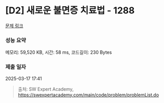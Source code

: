 # [D2] 새로운 불면증 치료법 - 1288 

[문제 링크](https://swexpertacademy.com/main/code/problem/problemDetail.do?contestProbId=AV18_yw6I9MCFAZN) 

### 성능 요약

메모리: 59,520 KB, 시간: 58 ms, 코드길이: 230 Bytes

### 제출 일자

2025-03-17 17:41



> 출처: SW Expert Academy, https://swexpertacademy.com/main/code/problem/problemList.do
